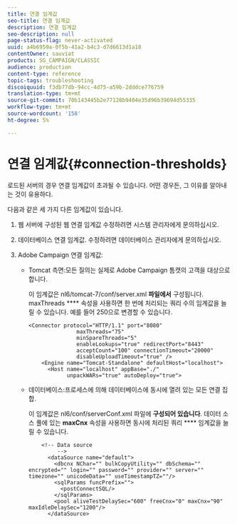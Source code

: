 ```yaml
---
title: 연결 임계값
seo-title: 연결 임계값
description: 연결 임계값
seo-description: null
page-status-flag: never-activated
uuid: a4b6959a-0f5b-41a2-b4c3-d7d6613d1a18
contentOwner: sauviat
products: SG_CAMPAIGN/CLASSIC
audience: production
content-type: reference
topic-tags: troubleshooting
discoiquuid: f3db77db-94cc-4d75-a59b-2dddce776759
translation-type: tm+mt
source-git-commit: 70b143445b2e77128b9404e35d96b39694d55335
workflow-type: tm+mt
source-wordcount: '158'
ht-degree: 5%

---
```



# 연결 임계값{#connection-thresholds}

로드된 서버의 경우 연결 임계값이 초과될 수 있습니다. 어떤 경우든, 그 이유를 알아내는 것이 유용하다.

다음과 같은 세 가지 다른 임계값이 있습니다.

1. 웹 서버에 구성된 웹 연결 임계값 수정하려면 시스템 관리자에게 문의하십시오.
1. 데이터베이스 연결 임계값. 수정하려면 데이터베이스 관리자에게 문의하십시오.
1. Adobe Campaign 연결 임계값:

   * Tomcat 측면:모든 질의는 실제로 Adobe Campaign 톰캣의 고객을 대상으로 합니다.

      이 임계값은 nl6/tomcat-7/conf/server.xml **파일에서** 구성됩니다. maxThreads **** 속성을 사용하면 한 번에 처리되는 쿼리 수의 임계값을 늘릴 수 있습니다. 예를 들어 250으로 변경할 수 있습니다.

      ```
      <Connector protocol="HTTP/1.1" port="8080"
                     maxThreads="75"
                     minSpareThreads="5"
                     enableLookups="true" redirectPort="8443"
                     acceptCount="100" connectionTimeout="20000"
                     disableUploadTimeout="true" />
          <Engine name="Tomcat-Standalone" defaultHost="localhost">
            <Host name="localhost" appBase="./"
                  unpackWARs="true" autoDeploy="true">
      ```

   * 데이터베이스:프로세스에 의해 데이터베이스에 동시에 열려 있는 모든 연결 집합.

      이 임계값은 nl6/conf/serverConf.xml 파일에 **구성되어 있습니다**. 데이터 소스 풀에 있는 **maxCnx** 속성을 사용하면 동시에 처리된 쿼리 **** 임계값을 늘릴 수 있습니다.

      ```
          <!-- Data source
               -->
            <dataSource name="default">
              <dbcnx NChar="" bulkCopyUtility="" dbSchema="" encrypted="" login="" password="" provider="" server="" timezone="" unicodeData="" useTimestampTZ=""/>
              <sqlParams funcPrefix="">
                <postConnectSQL/>
              </sqlParams>
              <pool aliveTestDelaySec="600" freeCnx="0" maxCnx="90" maxIdleDelaySec="1200"/>
            </dataSource>
      ```

